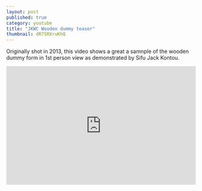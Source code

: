 ```yaml
---
layout: post
published: true
category: youtube
title: "JKWC Wooden dummy teaser"
thumbnail: dR75RXruKhQ
---
```



Originally shot in 2013, this video shows a great a samnple of the wooden dummy form in 1st person view as demonstrated by Sifu Jack Kontou.

<iframe width="100%" height="315" src="https://www.youtube.com/embed/dR75RXruKhQ?rel=0&amp;showinfo=0" frameborder="0" allowfullscreen></iframe>
